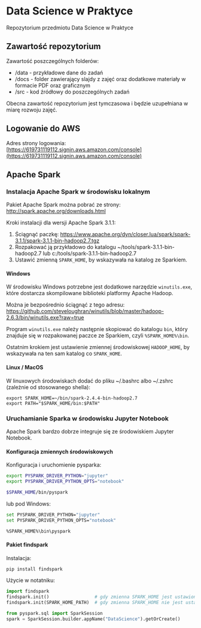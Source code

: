 # Data Science w Praktyce
Repozytorium przedmiotu Data Science w Praktyce

## Zawartość repozytorium

Zawartość poszczególnych folderów:

* /data - przykładowe dane do zadań 
* /docs - folder zawierający slajdy z zajęć oraz dodatkowe materiały w formacie PDF oraz graficznym
* /src - kod źródłowy do poszczególnych zadań

Obecna zawartość repozytorium jest tymczasowa i będzie uzupełniana w miarę rozwoju zajęć.


## Logowanie do AWS

Adres strony logowania:
[https://619731119112.signin.aws.amazon.com/console](https://619731119112.signin.aws.amazon.com/console)



## Apache Spark

### Instalacja Apache Spark w środowisku lokalnym

Pakiet Apache Spark można pobrać ze strony: http://spark.apache.org/downloads.html

Kroki instalacji dla wersji Apache Spark 3.1.1:
1. Ściągnąć paczkę: https://www.apache.org/dyn/closer.lua/spark/spark-3.1.1/spark-3.1.1-bin-hadoop2.7.tgz
2. Rozpakować ją przykładowo do katalogu ~/tools/spark-3.1.1-bin-hadoop2.7 lub c:/tools/spark-3.1.1-bin-hadoop2.7
3. Ustawić zmienną `SPARK_HOME`, by wskazywała na katalog ze Sparkiem.


#### Windows

W środowisku Windows potrzebne jest dodatkowe narzędzie `winutils.exe`, które dostarcza skompilowane biblioteki platformy Apache Hadoop.

Można je bezpośrednio ściągnąć z tego adresu:
https://github.com/steveloughran/winutils/blob/master/hadoop-2.6.3/bin/winutils.exe?raw=true

Program `winutils.exe` należy następnie skopiować do katalogu `bin`, który znajduje się w rozpakowanej paczce ze Sparkiem, czyli `%SPARK_HOME%\bin`.

Ostatnim krokiem jest ustawienie zmiennej środowiskowej `HADOOP_HOME`, by wskazywała na ten sam katalog co `SPARK_HOME`.


#### Linux / MacOS

W linuxowych środowiskach dodać do pliku ~/.bashrc albo ~/.zshrc (zależnie od stosowanego shella):

```shell script
export SPARK_HOME=~/bin/spark-2.4.4-bin-hadoop2.7
export PATH="$SPARK_HOME/bin:$PATH"
```

### Uruchamianie Sparka w środowisku Jupyter Notebook

Apache Spark bardzo dobrze integruje się ze środowiskiem Jupyter Notebook.

#### Konfiguracja zmiennych środowiskowych

Konfiguracja i uruchomienie pysparka:
```bash shell
export PYSPARK_DRIVER_PYTHON="jupyter" 
export PYSPARK_DRIVER_PYTHON_OPTS="notebook" 

$SPARK_HOME/bin/pyspark
```

lub pod Windows:
```bash shell
set PYSPARK_DRIVER_PYTHON="jupyter" 
set PYSPARK_DRIVER_PYTHON_OPTS="notebook" 

%SPARK_HOME%\bin\pyspark
```

#### Pakiet findspark

Instalacja:
```bash shell
pip install findspark
```

Użycie w notatniku:
```python
import findspark
findspark.init()                 # gdy zmienna SPARK_HOME jest ustawiona w systemie
findspark.init(SPARK_HOME_PATH)  # gdy zmienna SPARK_HOME nie jest ustawiona w systemie

from pyspark.sql import SparkSession
spark = SparkSession.builder.appName("DataScience").getOrCreate()
```
